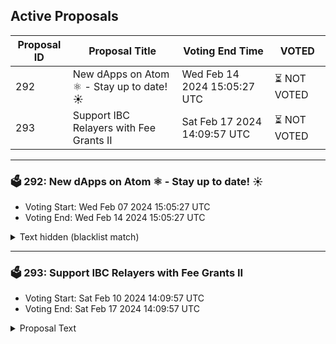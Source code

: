 ## Active Proposals

| Proposal ID | Proposal Title | Voting End Time | VOTED |
|-------------|----------------|-----------------|-------|
| 292 | New dApps on Atom ⚛️ - Stay up to date! ☀️ | Wed Feb 14 2024 15:05:27 UTC | ⏳ NOT VOTED |
| 293 | Support IBC Relayers with Fee Grants II | Sat Feb 17 2024 14:09:57 UTC | ⏳ NOT VOTED |

---

### 🗳 292: New dApps on Atom ⚛️ - Stay up to date! ☀️
- Voting Start: Wed Feb 07 2024 15:05:27 UTC
- Voting End: Wed Feb 14 2024 15:05:27 UTC

<details>
<summary>Text hidden (blacklist match)</summary>
 
</details>

---

### 🗳 293: Support IBC Relayers with Fee Grants II
- Voting Start: Sat Feb 10 2024 14:09:57 UTC
- Voting End: Sat Feb 17 2024 14:09:57 UTC

<details>
<summary>Proposal Text</summary>
 
We propose the use of fee grants to temporarily mitigate these costs and incentivize more relayers to participate in our network. This solution is only temporary until more sustainable solutions, such as IBC fee middleware, are introduced. We will be using the IBC Relayers telegram where popular IBC relayers can submit their addresses and be added to the grant system. This approach will directly pay for the gas costs of the relayers and create a healthier ecosystem for all participants. nn## Context and Importance of IBC Relayersnn IBC Relayers play a crucial role in connecting our network with other chains. They are the unsung heroes who allow our transactions to flow smoothly between different networks, enabling seamless interoperability. However, they incur gas costs to keep this mechanism running, a financial burden that can often deter many from participating in this essential service. The main funding mechanism for relayers, as of now, are delegations from SCRT Labs to cover their costs. nn## Funding Detailsnn Based on new estimates, we anticipate a need for 3000 SCRT per month, leading to a total of 9000 SCRT for the initial period of 3 months. Any excess funds will be used to extend the runtime of the proposal. The actual amount required may vary based on gas price fluctuations and the number of participating relayers. This initial fund will be monitored and used as a baseline to establish future funding requirements. nn The forum post for the proposal with more details can be found here: https://forum.scrt.network/t/support-ibc-relayers-with-fee-grants-ii/7209 nn The total ask is 9000 SCRT. nn Places this has also been discussed: nn 1. https://t.me/SCRT_gov
</details>
